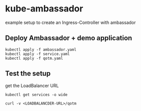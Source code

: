 # kube-ambassador

example setup to create an Ingress-Controller with ambassador

## Deploy Ambassador + demo application 
``` 
kubectl apply -f ambassador.yaml
kubectl apply -f service.yaml
kubectl apply -f qotm.yaml

```

## Test the setup

get the LoadBalancer URL
``` 
kubectl get services -o wide
```


```` 
curl -v <LOADBALANCDER-URL>/qotm
````



